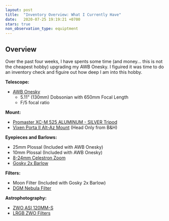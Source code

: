```yaml
---
layout: post
title:  "Inventory Overview: What I Currently Have"
date:   2020-07-25 19:19:21 +0700
stars: true
non_observation_type: equiptment
---
```


## Overview
Over the past four weeks, I have spents some time (and money... this is not the cheapest hobby) upgrading my AWB Onesky. I figuired it was time to do an inventory check and figuire out how deep I am into this hobby.

**Telescope:**
* [AWB Onesky](https://shop.astronomerswithoutborders.org/products/awb-onesky-reflector-telescope) 
    * 5.11" (130mm) Dobsonian with 650mm Focal Length
    * F/5 focal ratio

**Mount:**
* [Promaster XC-M 525 ALUMINUM - SILVER Tripod](https://www.xc-m.promaster.com/3454)
* [Vixen Porta II Alt-Az Mount](https://www.vixenoptics.com/Vixen-Porta-II-Mount-Alt-Az-Mount-p/5863.htm) (Head Only from B&H)

**Eyepieces and Barlows:**
* 25mm Plossal (Included with AWB Onesky)
* 10mm Plossal (Included with AWB Onesky)
* [8-24mm Celestron Zoom](https://www.amazon.com/Celestron-93230-24mm-1-25-Eyepiece/dp/B0007UQNV8)
* [Gosky 2x Barlow](https://www.amazon.com/Gosky-Filter-Barlow-Telescope-Eyepieces/dp/B01BEVFMLU)

**Filters:**
* Moon Filter (Included with Gosky 2x Barlow)
* [DGM Nebula Filter](http://www.npbfilters.com/order-usa.html)

**Astrophotography:**
* [ZWO ASI 120MM-S](https://astronomy-imaging-camera.com/product/asi120mm-s)
* [LRGB ZWO Filters](https://www.amazon.com/ZWO-LRGB-Filter-Set-1-25/dp/B00EZ7F8QK)
